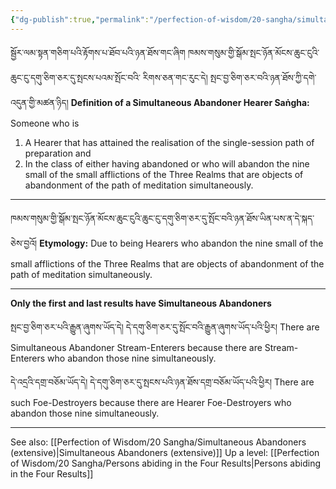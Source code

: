 ```yaml
---
{"dg-publish":true,"permalink":"/perfection-of-wisdom/20-sangha/simultaneous-abandoners/"}
---
```


སྦྱོར་ལམ་སྟན་གཅིག་པའི་རྟོགས་པ་ཐོབ་པའི་ཉན་ཐོས་གང་ཞིག ཁམས་གསུམ་གྱི་སྒོམ་སྤང་ཉོན་མོངས་ཆུང་ངུའི་ཆུང་ངུ་དགུ་ཅིག་ཅར་དུ་སྤངས་པའམ་སྤོང་བའི་
རིགས་ཅན་གང་རུང་དེ། སྤང་བྱ་ཅིག་ཅར་བའི་ཉན་ཐོས་ཀྱི་དགེ་འདུན་གྱི་མཚན་ཉིད།
**Definition of a Simultaneous Abandoner Hearer Saṅgha:** Someone who is
1. A Hearer that has attained the realisation of the single-session path of preparation and
2. In the class of either having abandoned or who will abandon the nine small of the small afflictions of the Three Realms that are objects of abandonment of the path of meditation simultaneously.

---
ཁམས་གསུམ་གྱི་སྒོམ་སྤང་ཉོན་མོངས་ཆུང་ངུའི་ཆུང་ངུ་དགུ་ཅིག་ཅར་དུ་སྤོང་བའི་ཉན་ཐོས་ཡིན་པས་ན་དེ་སྐད་ཅེས་བྱའོ།
**Etymology:** Due to being Hearers who abandon the nine small of the small afflictions of the Three Realms that are objects of abandonment of the path of meditation simultaneously.

---
**Only the first and last results have Simultaneous Abandoners**

སྤང་བྱ་ཅིག་ཅར་པའི་རྒྱུན་ཞུགས་ཡོད་དེ། དེ་དགུ་ཅིག་ཅར་དུ་སྤོང་བའི་རྒྱུན་ཞུགས་ཡོད་པའི་ཕྱིར།
There are Simultaneous Abandoner Stream-Enterers because there are Stream-Enterers who abandon those nine simultaneously.

དེ་འདྲའི་དགྲ་བཅོམ་ཡོད་དེ། དེ་དགུ་ཅིག་ཅར་དུ་སྤངས་པའི་ཉན་ཐོས་དགྲ་བཅོམ་ཡོད་པའི་ཕྱིར།
There are such Foe-Destroyers because there are Hearer Foe-Destroyers who abandon those nine simultaneously.



---
See also: [[Perfection of Wisdom/20 Sangha/Simultaneous Abandoners (extensive)\|Simultaneous Abandoners (extensive)]]
Up a level: [[Perfection of Wisdom/20 Sangha/Persons abiding in the Four Results\|Persons abiding in the Four Results]]